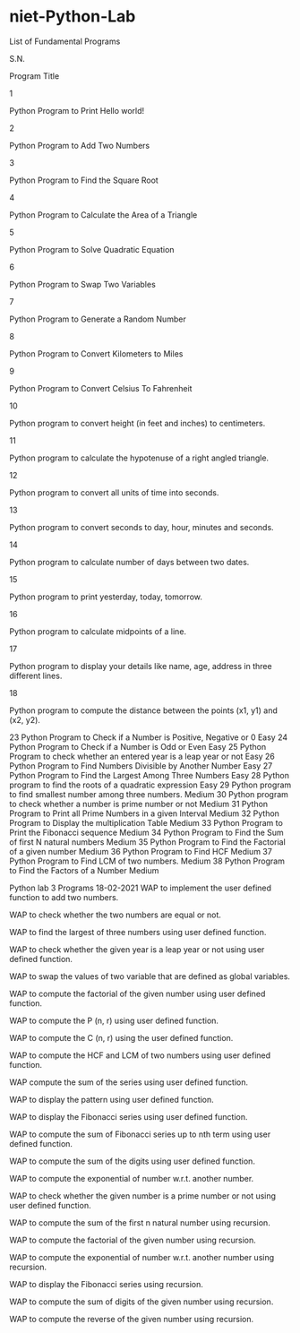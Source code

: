 # niet-Python-Lab

 

List of Fundamental Programs 

 

 

S.N. 

Program Title 

1 

Python Program to Print Hello world! 

2 

Python Program to Add Two Numbers 

3 

Python Program to Find the Square Root 

4 

Python Program to Calculate the Area of a Triangle 

5 

Python Program to Solve Quadratic Equation 

6 

Python Program to Swap Two Variables 

7 

Python Program to Generate a Random Number 

8 

Python Program to Convert Kilometers to Miles 

9 

Python Program to Convert Celsius To Fahrenheit 

10 

Python program to convert height (in feet and inches) to centimeters. 

11 

Python program to calculate the hypotenuse of a right angled triangle. 

12 

Python program to convert all units of time into seconds. 

13 

Python program to convert seconds to day, hour, minutes and seconds. 

14 

Python program to calculate number of days between two dates. 

15 

Python program to print yesterday, today, tomorrow.  

16 

Python program to calculate midpoints of a line. 

17 

Python program to display your details like name, age, address in three different lines. 

18 

Python program to compute the distance between the points (x1, y1) and (x2, y2).  

23
Python Program to Check if a Number is Positive, Negative or 0
Easy
24
Python Program to Check if a Number is Odd or Even
Easy
25
Python Program to check whether an entered year is a leap year or not
Easy
26
Python Program to Find Numbers Divisible by Another Number
Easy
27
Python Program to Find the Largest Among Three Numbers
Easy
28
Python program to find the roots of a quadratic expression
Easy
29
Python program to find smallest number among three numbers.
Medium
30
Python program to check whether a number is prime number or not
Medium
31
Python Program to Print all Prime Numbers in a given Interval
Medium
32
Python Program to Display the multiplication Table
Medium
33
Python Program to Print the Fibonacci sequence
Medium
34
Python Program to Find the Sum of first N natural numbers
Medium
35
Python Program to Find the Factorial of a given number
Medium
36
Python Program to Find HCF
Medium
37
Python Program to Find LCM of two numbers.
Medium
38
Python Program to Find the Factors of a Number
Medium

Python lab 3 Programs 18-02-2021 
WAP to implement the user defined function to add two numbers. 

WAP to check whether the two numbers are equal or not. 

WAP to find the largest of three numbers using user defined function. 

WAP to check whether the given year is a leap year or not using user defined function. 

WAP to swap the values of two variable that are defined as global variables. 

WAP to compute the factorial of the given number using user defined function. 

WAP to compute the P (n, r) using user defined function. 

WAP to compute the C (n, r) using the user defined function. 

WAP to compute the HCF and LCM of two numbers using user defined function. 

WAP compute the sum of the series using user defined function. 

WAP to display the pattern using user defined function. 

WAP to display the Fibonacci series using user defined function. 

WAP to compute the sum of Fibonacci series up to nth term using user defined function. 

WAP to compute the sum of the digits using user defined function. 

WAP to compute the exponential of number w.r.t. another number. 

WAP to check whether the given number is a prime number or not using user defined function. 

WAP to compute the sum of the first n natural number using recursion. 

WAP to compute the factorial of the given number using recursion. 

WAP to compute the exponential of number w.r.t. another number using recursion.  

WAP to display the Fibonacci series using recursion. 

WAP to compute the sum of digits of the given number using recursion. 

WAP to compute the reverse of the given number using recursion. 
